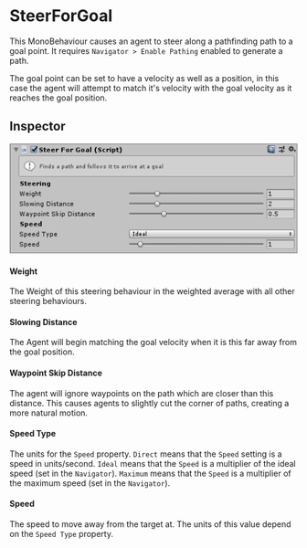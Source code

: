 # SteerForGoal

This MonoBehaviour causes an agent to steer along a pathfinding path to a goal point. It requires `Navigator > Enable Pathing` enabled to generate a path.

The goal point can be set to have a velocity as well as a position, in this case the agent will attempt to match it's velocity with the goal velocity as it reaches the goal position.

## Inspector

![EntityIdentity Inspector](../images/SteerForGoalInspector.png)

#### Weight

The Weight of this steering behaviour in the weighted average with all other steering behaviours.

#### Slowing Distance

The Agent will begin matching the goal velocity when it is this far away from the goal position.

#### Waypoint Skip Distance

The agent will ignore waypoints on the path which are closer than this distance. This causes agents to slightly cut the corner of paths, creating a more natural motion.

#### Speed Type

The units for the `Speed` property. `Direct` means that the `Speed` setting is a speed in units/second. `Ideal` means that the `Speed` is a multiplier of the ideal speed (set in the `Navigator`). `Maximum` means that the `Speed` is a multiplier of the maximum speed (set in the `Navigator`).

#### Speed

The speed to move away from the target at. The units of this value depend on the `Speed Type` property.